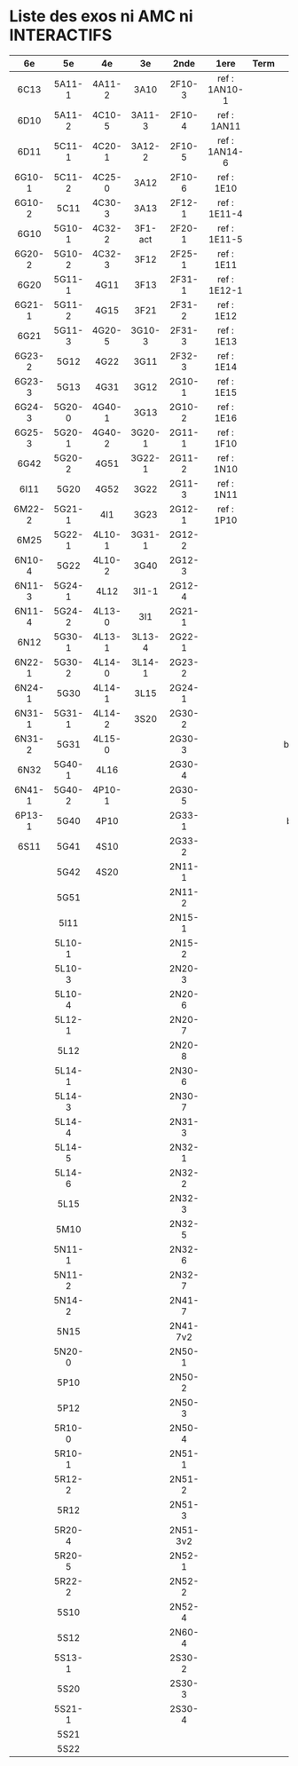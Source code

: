 # Liste des exos ni AMC ni INTERACTIFS

|6e|5e|4e|3e|2nde|1ere|Term|Reste|
|:-:|:-:|:-:|:-:|:-:|:-:|:-:|:-:|
|6C13|5A11-1|4A11-2|3A10|2F10-3|ref : 1AN10-1||MG32_3F13|
|6D10|5A11-2|4C10-5|3A11-3|2F10-4|ref : 1AN11||beta2F31|
|6D11|5C11-1|4C20-1|3A12-2|2F10-5|ref : 1AN14-6||beta3F23|
|6G10-1|5C11-2|4C25-0|3A12|2F10-6|ref : 1E10||beta3G15|
|6G10-2|5C11|4C30-3|3A13|2F12-1|ref : 1E11-4||beta3G41|
|6G10|5G10-1|4C32-2|3F1-act|2F20-1|ref : 1E11-5||beta3S20-1|
|6G20-2|5G10-2|4C32-3|3F12|2F25-1|ref : 1E11||beta3s21|
|6G20|5G11-1|4G11|3F13|2F31-1|ref : 1E12-1||beta4C31|
|6G21-1|5G11-2|4G15|3F21|2F31-2|ref : 1E12||beta4G20-3|
|6G21|5G11-3|4G20-5|3G10-3|2F31-3|ref : 1E13||beta4G20-4|
|6G23-2|5G12|4G22|3G11|2F32-3|ref : 1E14||beta5G30-2|
|6G23-3|5G13|4G31|3G12|2G10-1|ref : 1E15||beta6C33-1|
|6G24-3|5G20-0|4G40-1|3G13|2G10-2|ref : 1E16||beta6test2|
|6G25-3|5G20-1|4G40-2|3G20-1|2G11-1|ref : 1F10||beta6test2021|
|6G42|5G20-2|4G51|3G22-1|2G11-2|ref : 1N10||betaAleaFigure|
|6I11|5G20|4G52|3G22|2G11-3|ref : 1N11||betaAsymptotesObliques|
|6M22-2|5G21-1|4I1|3G23|2G12-1|ref : 1P10||betaEqCarreDansC|
|6M25|5G22-1|4L10-1|3G31-1|2G12-2|||betaEquations|
|6N10-4|5G22|4L10-2|3G40|2G12-3|||betaEquationsLog|
|6N11-3|5G24-1|4L12|3I1-1|2G12-4|||betaEqValAbs|
|6N11-4|5G24-2|4L13-0|3I1|2G21-1|||betaExo3d|
|6N12|5G30-1|4L13-1|3L13-4|2G22-1|||betaExoLimite|
|6N22-1|5G30-2|4L14-0|3L14-1|2G23-2|||betaExoSimpleMatthieu|
|6N24-1|5G30|4L14-1|3L15|2G24-1|||betaModele10_simple_question-reponse|
|6N31-1|5G31-1|4L14-2|3S20|2G30-2|||betaModele11_parametrable|
|6N31-2|5G31|4L15-0||2G30-3|||betaModele20_plusieurs_types_de_questions|
|6N32|5G40-1|4L16||2G30-4|||betaModele21_parametrables|
|6N41-1|5G40-2|4P10-1||2G30-5|||betaModele22_avec_une_serie_de_valeurs|
|6P13-1|5G40|4P10||2G33-1|||betaModele30_constructions_géométriques|
|6S11|5G41|4S10||2G33-2|||betaModele31_parametrables|
||5G42|4S20||2N11-1|||betaModele40_tableau_proportionnalite|
||5G51|||2N11-2|||betaModele41_tableau_signes_variations|
||5I11|||2N15-1|||betaModele50_Mathsteps|
||5L10-1|||2N15-2|||betaProbaAouB|
||5L10-3|||2N20-3|||betaProbabilites|
||5L10-4|||2N20-6|||betaProbabilitesJC|
||5L12-1|||2N20-7|||betaProblemesConcretPourcentage|
||5L12|||2N20-8|||betaPuissances|
||5L14-1|||2N30-6|||betarotation3d|
||5L14-3|||2N30-7|||betaSpline|
||5L14-4|||2N31-3|||betaSys2x2CombLin|
||5L14-5|||2N32-1|||betaTestRapporteur|
||5L14-6|||2N32-2|||betaTracerParabole|
||5L15|||2N32-3|||moule_a_exo_mathalea|
||5M10|||2N32-5|||moule_a_exo_mathalea2d|
||5N11-1|||2N32-6|||c3C10-2|
||5N11-2|||2N32-7|||c3I11|
||5N14-2|||2N41-7|||c3N10|
||5N15|||2N41-7v2|||c3N23|
||5N20-0|||2N50-1|||can6I01|
||5P10|||2N50-2|||CM020|
||5P12|||2N50-3|||CM021|
||5R10-0|||2N50-4|||ExC100|
||5R10-1|||2N51-1|||HPC100|
||5R12-2|||2N51-2|||PEA11-1|
||5R12|||2N51-3|||PEA11|
||5R20-4|||2N51-3v2|||PEA12|
||5R20-5|||2N52-1|||PEA13|
||5R22-2|||2N52-2|||PEG20|
||5S10|||2N52-4|||PEG21|
||5S12|||2N60-4|||PEG22|
||5S13-1|||2S30-2|||PEG23|
||5S20|||2S30-3|||PEG24|
||5S21-1|||2S30-4|||P003|
||5S21||||||P004|
||5S22||||||P005|
